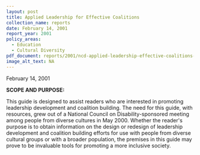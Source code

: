 ```yaml
---
layout: post
title: Applied Leadership for Effective Coalitions
collection_name: reports
date: February 14, 2001
report_year: 2001
policy_areas:
  - Education
  - Cultural Diversity
pdf_document: reports/2001/ncd-applied-leadership-effective-coalitions-2001.pdf
image_alt_text: NA
---
```

February 14, 2001

**S﻿COPE AND PURPOSE:**

This guide is designed to assist readers who are interested in promoting leadership development and coalition building. The need for this guide, with resources, grew out of a National Council on Disability-sponsored meeting among people from diverse cultures in May 2000. Whether the reader's purpose is to obtain information on the design or redesign of leadership development and coalition building efforts for use with people from diverse cultural groups or with a broader population, the premises in this guide may prove to be invaluable tools for promoting a more inclusive society.